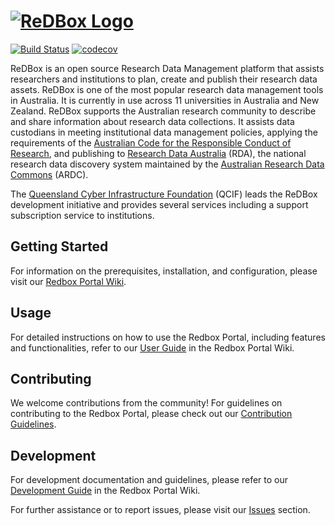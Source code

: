 <h1>
<a href="http://www.redboxresearchdata.com.au"><img alt="ReDBox Logo" src="https://github.com/redbox-mint/redbox-portal/raw/master/assets/images/logo.png"/></a>
</h1>

[![Build Status](https://circleci.com/gh/redbox-mint/redbox-portal.svg?style=svg)](https://circleci.com/gh/redbox-mint/redbox-portal)
[![codecov](https://codecov.io/gh/redbox-mint/redbox-portal/branch/master/graph/badge.svg)](https://codecov.io/gh/redbox-mint/redbox-portal)

ReDBox is an open source Research Data Management platform that assists researchers and institutions to plan, create and publish their research data assets.
ReDBox is one of the most popular research data management tools in Australia. It is currently in use across 11 universities in Australia and New Zealand. ReDBox supports the Australian research community to describe and share information about research data collections. It assists data custodians in meeting institutional data management policies, applying the requirements of the [Australian Code for the Responsible Conduct of Research](https://www.nhmrc.gov.au/guidelines-publications/r39), and publishing to [Research Data Australia](http://researchdata.ands.org.au/) (RDA), the national research data discovery system maintained by the [Australian Research Data Commons](http://ardc.org.au/) (ARDC).

The [Queensland Cyber Infrastructure Foundation](http://www.qcif.edu.au) (QCIF) leads the ReDBox development initiative and provides several services including a support subscription service to institutions.

## Getting Started

For information on the prerequisites, installation, and configuration, please visit our [Redbox Portal Wiki](https://github.com/redbox-mint/redbox-portal/wiki).

## Usage

For detailed instructions on how to use the Redbox Portal, including features and functionalities, refer to our [User Guide](https://github.com/redbox-mint/redbox-portal/wiki/User-Guide) in the Redbox Portal Wiki.

## Contributing

We welcome contributions from the community! For guidelines on contributing to the Redbox Portal, please check out our [Contribution Guidelines](https://github.com/redbox-mint/redbox-portal/blob/master/CONTRIBUTING.md).

## Development

For development documentation and guidelines, please refer to our [Development Guide](https://github.com/redbox-mint/redbox-portal/wiki/Development-Guide) in the Redbox Portal Wiki.

For further assistance or to report issues, please visit our [Issues](https://github.com/redbox-mint/redbox-portal/issues) section.
